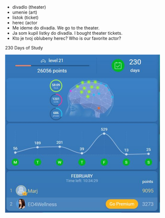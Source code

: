 * divadlo (theater)
* umenie (art)
* listok (ticket)
* herec (actor 
* Me ideme do divadla. We go to the theater.
* Ja som kupil listky do divadla. I bought theater tickets. 
* Kto je tvoj oblubeny herec?  Who is our favorite actor? 

230 Days of Study 

![End of Month Stats](https://github.com/EO4wellness/T-I-L/blob/main/polyglot/eslovaco/images/2021-FEB_end-of-month-stats.jpg)
